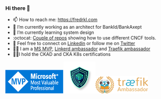 ### Hi there 👋

- 📫 How to reach me: https://fredrkl.com
- 🔭 I’m currently working as an architect for BankId/BankAxept
- 🌱 I’m currently learning system design
- :octocat: [Couple of repos](https://github.com/fredrkl?tab=repositories&q=cncf-demo) showing how to use different CNCF tools.
- 📝 Feel free to connect on [Linkedin](https://www.linkedin.com/in/fredrikklingenberg/) or follow me on [Twitter](https://twitter.com/fredrkl)
- :man_technologist: I am a [MS MVP](https://mvp.microsoft.com/en-us/PublicProfile/5004794), [Linkerd ambassador](https://linkerd.io/community/ambassadors/) and [Traefik ambassador](https://traefik.io/traefik-ambassador-program)
- 👨‍💻I hold the CKAD and CKA K8s certifications

![MVP](./img/mvp.jpg)![Linkerd](./img/linkerd.png)![Traefik](./img/traefik.png)

<!--
### 📊 GitHub Stats:

![](https://github-readme-streak-stats.herokuapp.com/?user=fredrkl&theme=default&hide_border=false)<br/>


![](https://github-readme-stats.vercel.app/api?username=fredrkl&theme=default&hide_border=false&include_all_commits=true&count_private=true)<br/> 
![](https://github-readme-stats.vercel.app/api/top-langs/?username=fredrkl&theme=default&hide_border=false&include_all_commits=true&count_private=true&layout=compact)

**fredrkl/fredrkl** is a ✨ _special_ ✨ repository because its `README.md` (this file) appears on your GitHub profile.

Here are some ideas to get you started:

- 👯 I’m looking to collaborate on ...
- 🤔 I’m looking for help with ...
- 💬 Ask me about ...

- 😄 Pronouns: ...
- ⚡ Fun fact: ...
-->
